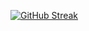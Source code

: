 [![GitHub Streak](https://github-readme-streak-stats.herokuapp.com?user=twrwr&theme=tokyonight_duo&date_format=j%20M%5B%20Y%5D)](https://git.io/streak-stats)
